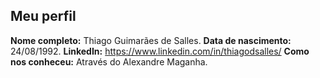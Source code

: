 Meu perfil
-------

**Nome completo:**   Thiago Guimarães de Salles.
**Data de nascimento:**   24/08/1992.
**LinkedIn:**    https://www.linkedin.com/in/thiagodsalles/
**Como nos conheceu:**   Através do Alexandre Maganha.